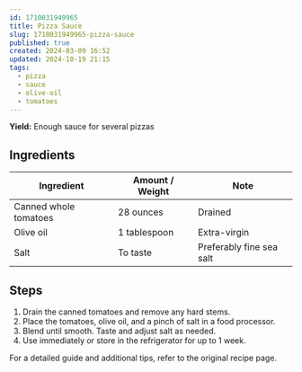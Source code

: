 ```yaml
---
id: 1710031949965
title: Pizza Sauce
slug: 1710031949965-pizza-sauce
published: true
created: 2024-03-09 16:52
updated: 2024-10-19 21:15
tags:
  - pizza
  - sauce
  - olive-oil
  - tomatoes
---
```


**Yield:** Enough sauce for several pizzas

## Ingredients

| Ingredient            | Amount / Weight | Note                     |
| --------------------- | --------------- | ------------------------ |
| Canned whole tomatoes | 28 ounces       | Drained                  |
| Olive oil             | 1 tablespoon    | Extra-virgin             |
| Salt                  | To taste        | Preferably fine sea salt |

## Steps

1. Drain the canned tomatoes and remove any hard stems.
2. Place the tomatoes, olive oil, and a pinch of salt in a food processor.
3. Blend until smooth. Taste and adjust salt as needed.
4. Use immediately or store in the refrigerator for up to 1 week.

For a detailed guide and additional tips, refer to the original recipe page.
